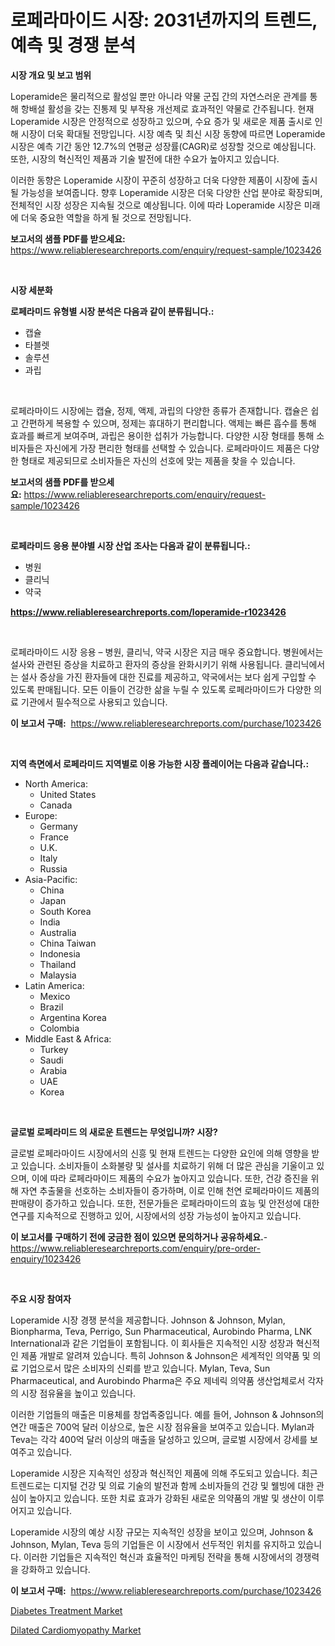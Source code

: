 <p><h1>로페라마이드 시장: 2031년까지의 트렌드, 예측 및 경쟁 분석</h1></p><p><strong>시장 개요 및 보고 범위</strong></p>
<p><p>Loperamide은 물리적으로 활성일 뿐만 아니라 약물 군집 간의 자연스러운 관계를 통해 항배설 활성을 갖는 진통제 및 부작용 개선제로 효과적인 약물로 간주됩니다. 현재 Loperamide 시장은 안정적으로 성장하고 있으며, 수요 증가 및 새로운 제품 출시로 인해 시장이 더욱 확대될 전망입니다. 시장 예측 및 최신 시장 동향에 따르면 Loperamide 시장은 예측 기간 동안 12.7%의 연평균 성장률(CAGR)로 성장할 것으로 예상됩니다. 또한, 시장의 혁신적인 제품과 기술 발전에 대한 수요가 높아지고 있습니다.</p><p>이러한 동향은 Loperamide 시장이 꾸준히 성장하고 더욱 다양한 제품이 시장에 출시될 가능성을 보여줍니다. 향후 Loperamide 시장은 더욱 다양한 산업 분야로 확장되며, 전체적인 시장 성장은 지속될 것으로 예상됩니다. 이에 따라 Loperamide 시장은 미래에 더욱 중요한 역할을 하게 될 것으로 전망됩니다.</p></p>
<p><strong>보고서의 샘플 PDF를 받으세요:</strong> <a href="https://www.reliableresearchreports.com/enquiry/request-sample/1023426">https://www.reliableresearchreports.com/enquiry/request-sample/1023426</a></p>
<p>&nbsp;</p>
<p><strong>시장 세분화</strong></p>
<p><strong>로페라미드 유형별 시장 분석은 다음과 같이 분류됩니다.:</strong></p>
<p><ul><li>캡슐</li><li>타블렛</li><li>솔루션</li><li>과립</li></ul></p>
<p>&nbsp;</p>
<p><p>로페라마이드 시장에는 캡슐, 정제, 액제, 과립의 다양한 종류가 존재합니다. 캡슐은 쉽고 간편하게 복용할 수 있으며, 정제는 휴대하기 편리합니다. 액제는 빠른 흡수를 통해 효과를 빠르게 보여주며, 과립은 용이한 섭취가 가능합니다. 다양한 시장 형태를 통해 소비자들은 자신에게 가장 편리한 형태를 선택할 수 있습니다. 로페라마이드 제품은 다양한 형태로 제공되므로 소비자들은 자신의 선호에 맞는 제품을 찾을 수 있습니다.</p></p>
<p><strong>보고서의 샘플 PDF를 받으세요:</strong>&nbsp;<a href="https://www.reliableresearchreports.com/enquiry/request-sample/1023426">https://www.reliableresearchreports.com/enquiry/request-sample/1023426</a></p>
<p>&nbsp;</p>
<p><strong> 로페라미드 응용 분야별 시장 산업 조사는 다음과 같이 분류됩니다.:</strong></p>
<p><ul><li>병원</li><li>클리닉</li><li>약국</li></ul></p>
<p><strong><a href="https://www.reliableresearchreports.com/loperamide-r1023426">https://www.reliableresearchreports.com/loperamide-r1023426</a></strong></p>
<p>&nbsp;</p>
<p><p>로페라마이드 시장 응용 – 병원, 클리닉, 약국 시장은 지금 매우 중요합니다. 병원에서는 설사와 관련된 증상을 치료하고 환자의 증상을 완화시키기 위해 사용됩니다. 클리닉에서는 설사 증상을 가진 환자들에 대한 진료를 제공하고, 약국에서는 보다 쉽게 구입할 수 있도록 판매됩니다. 모든 이들이 건강한 삶을 누릴 수 있도록 로페라마이드가 다양한 의료 기관에서 필수적으로 사용되고 있습니다.</p></p>
<p><strong>이 보고서 구매:</strong>&nbsp; <a href="https://www.reliableresearchreports.com/purchase/1023426">https://www.reliableresearchreports.com/purchase/1023426</a></p>
<p>&nbsp;</p>
<p><strong>지역 측면에서 로페라미드 지역별로 이용 가능한 시장 플레이어는 다음과 같습니다.:</strong></p>
<p><ul>
    <li>
        North America:
        <ul>
            <li>United States</li>
            <li>Canada</li>
        </ul>
    </li>
    <li>
        Europe:
        <ul>
            <li>Germany</li>
            <li>France</li>
            <li>U.K.</li>
            <li>Italy</li>
            <li>Russia</li>
        </ul>
    </li>
    <li>
        Asia-Pacific:
        <ul>
            <li>China</li>
            <li>Japan</li>
            <li>South Korea</li>
            <li>India</li>
            <li>Australia</li>
            <li>China Taiwan</li>
            <li>Indonesia</li>
            <li>Thailand</li>
            <li>Malaysia</li>
        </ul>
    </li>
    <li>
        Latin America:
        <ul>
            <li>Mexico</li>
            <li>Brazil</li>
            <li>Argentina Korea</li>
            <li>Colombia</li>
        </ul>
    </li>
    <li>
        Middle East & Africa:
        <ul>
            <li>Turkey</li>
            <li>Saudi</li>
            <li>Arabia</li>
            <li>UAE</li>
            <li>Korea</li>
        </ul>
    </li>
    </ul></p>
<p>&nbsp;</p>
<p><strong>글로벌 로페라미드 의 새로운 트렌드는 무엇입니까? 시장?</strong></p>
<p><p>글로벌 로페라마이드 시장에서의 신흥 및 현재 트렌드는 다양한 요인에 의해 영향을 받고 있습니다. 소비자들이 소화불량 및 설사를 치료하기 위해 더 많은 관심을 기울이고 있으며, 이에 따라 로페라마이드 제품의 수요가 높아지고 있습니다. 또한, 건강 증진을 위해 자연 추출물을 선호하는 소비자들이 증가하며, 이로 인해 천연 로페라마이드 제품의 판매량이 증가하고 있습니다. 또한, 전문가들은 로페라마이드의 효능 및 안전성에 대한 연구를 지속적으로 진행하고 있어, 시장에서의 성장 가능성이 높아지고 있습니다.</p></p>
<p><strong>이 보고서를 구매하기 전에 궁금한 점이 있으면 문의하거나 공유하세요.</strong>- <a href="https://www.reliableresearchreports.com/enquiry/pre-order-enquiry/1023426">https://www.reliableresearchreports.com/enquiry/pre-order-enquiry/1023426</a></p>
<p>&nbsp;</p>
<p><strong>주요 시장 참여자</strong></p>
<p><p>Loperamide 시장 경쟁 분석을 제공합니다. Johnson & Johnson, Mylan, Bionpharma, Teva, Perrigo, Sun Pharmaceutical, Aurobindo Pharma, LNK International과 같은 기업들이 포함됩니다. 이 회사들은 지속적인 시장 성장과 혁신적인 제품 개발로 알려져 있습니다. 특히 Johnson & Johnson은 세계적인 의약품 및 의료 기업으로서 많은 소비자의 신뢰를 받고 있습니다. Mylan, Teva, Sun Pharmaceutical, and Aurobindo Pharma은 주요 제네릭 의약품 생산업체로서 각자의 시장 점유율을 높이고 있습니다.</p><p>이러한 기업들의 매출은 미용체를 창업족중입니다. 예를 들어, Johnson & Johnson의 연간 매출은 700억 달러 이상으로, 높은 시장 점유율을 보여주고 있습니다. Mylan과 Teva는 각각 400억 달러 이상의 매출을 달성하고 있으며, 글로벌 시장에서 강세를 보여주고 있습니다.</p><p>Loperamide 시장은 지속적인 성장과 혁신적인 제품에 의해 주도되고 있습니다. 최근 트렌드로는 디지털 건강 및 의료 기술의 발전과 함께 소비자들의 건강 및 웰빙에 대한 관심이 높아지고 있습니다. 또한 치료 효과가 강화된 새로운 의약품의 개발 및 생산이 이루어지고 있습니다.</p><p>Loperamide 시장의 예상 시장 규모는 지속적인 성장을 보이고 있으며, Johnson & Johnson, Mylan, Teva 등의 기업들은 이 시장에서 선두적인 위치를 유지하고 있습니다. 이러한 기업들은 지속적인 혁신과 효율적인 마케팅 전략을 통해 시장에서의 경쟁력을 강화하고 있습니다.</p></p>
<p><strong>이 보고서 구매:</strong>&nbsp;&nbsp;<a href="https://www.reliableresearchreports.com/purchase/1023426">https://www.reliableresearchreports.com/purchase/1023426</a></p>
<p><p><a href="https://github.com/peachesmcdowel1/Market-Research-Report-List-2/blob/main/diabetes-treatment-market.md">Diabetes Treatment Market</a></p><p><a href="https://github.com/edytherolanlouisejk1miz0wig/Market-Research-Report-List-2/blob/main/dilated-cardiomyopathy-market.md">Dilated Cardiomyopathy Market</a></p></p>